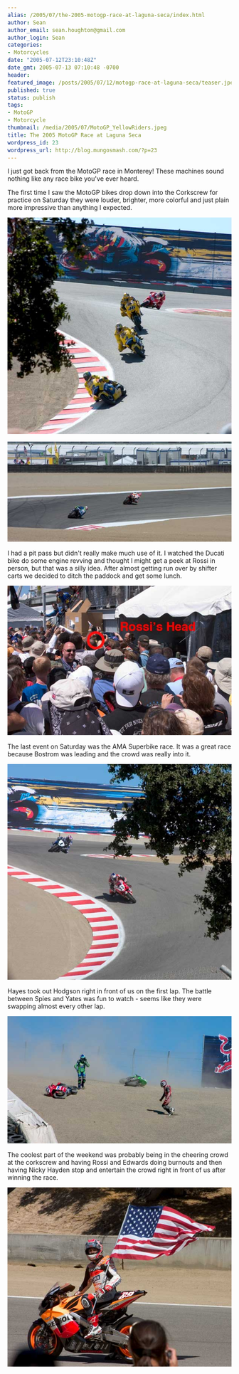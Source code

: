 ```yaml
---
alias: /2005/07/the-2005-motogp-race-at-laguna-seca/index.html
author: Sean
author_email: sean.houghton@gmail.com
author_login: Sean
categories:
- Motorcycles
date: "2005-07-12T23:10:48Z"
date_gmt: 2005-07-13 07:10:48 -0700
header:
featured_image: /posts/2005/07/12/motogp-race-at-laguna-seca/teaser.jpeg
published: true
status: publish
tags:
- MotoGP
- Motorcycle
thumbnail: /media/2005/07/MotoGP_YellowRiders.jpeg
title: The 2005 MotoGP Race at Laguna Seca
wordpress_id: 23
wordpress_url: http://blog.mungosmash.com/?p=23
---
```

I just got back from the MotoGP race in Monterey!  These machines sound nothing like any race bike you've ever heard.

The first time I saw the MotoGP bikes drop down into the Corkscrew for practice on Saturday they were louder, brighter, more colorful and just plain more impressive than anything I expected.

![](MotoGP_YellowRiders.jpeg)

![](MotoGP_MelandriAndBiagi.jpeg)

I had a pit pass but didn't really make much use of it.  I watched the Ducati bike do some engine revving and thought I might get a peek at Rossi in person, but that was a silly idea.  After almost getting run over by shifter carts we decided to ditch the paddock and get some lunch.

![](MotoGP_Rossi.jpeg)

The last event on Saturday was the AMA Superbike race.  It was a great race because Bostrom was leading and the crowd was really into it.

![](MotoGP_BostromLeads.jpeg)

Hayes took out Hodgson right in front of us on the first lap.  The battle between Spies and Yates was fun to watch - seems like they were swapping almost every other lap.

![](MotoGP_HodgsonCrash.jpeg)

The coolest part of the weekend was probably being in the cheering crowd at the corkscrew and having Rossi and Edwards doing burnouts and then having Nicky Hayden stop and entertain the crowd right in front of us after winning the race.

![](MotoGP_HaydenWins.jpeg)

